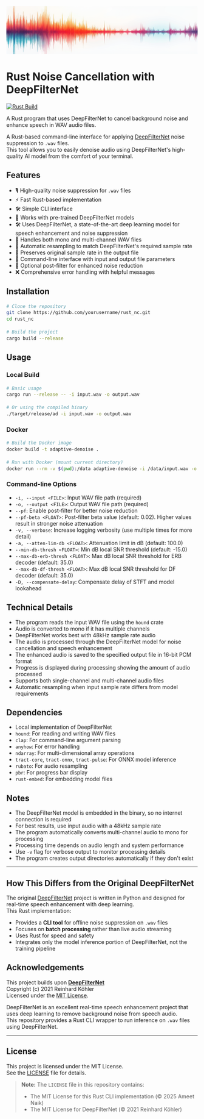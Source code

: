 ![](adaptive-denoise.png)

# Rust Noise Cancellation with DeepFilterNet

[![Rust Build](https://github.com/ameetnaik/adaptive-denoise/actions/workflows/rust.yml/badge.svg)](https://github.com/ameetnaik/adaptive-denoise/actions/workflows/rust.yml)

A Rust program that uses DeepFilterNet to cancel background noise and enhance speech in WAV audio files.

A Rust-based command-line interface for applying [DeepFilterNet](https://github.com/Rikorose/DeepFilterNet) noise suppression to `.wav` files.  
This tool allows you to easily denoise audio using DeepFilterNet's high-quality AI model from the comfort of your terminal.

## Features
- 🎙️ High-quality noise suppression for `.wav` files
- ⚡ Fast Rust-based implementation
- 🛠️ Simple CLI interface
- 📂 Works with pre-trained DeepFilterNet models
- 🛠️ Uses DeepFilterNet, a state-of-the-art deep learning model for speech enhancement and noise suppression
- 🎵 Handles both mono and multi-channel WAV files
- 🎼 Automatic resampling to match DeepFilterNet's required sample rate
- 🎼 Preserves original sample rate in the output file
- 📂 Command-line interface with input and output file parameters
- 🤿 Optional post-filter for enhanced noise reduction
- ❌ Comprehensive error handling with helpful messages

## Installation

```bash
# Clone the repository
git clone https://github.com/yourusername/rust_nc.git
cd rust_nc

# Build the project
cargo build --release
```

## Usage

### Local Build
```bash
# Basic usage
cargo run --release -- -i input.wav -o output.wav

# Or using the compiled binary
./target/release/ad -i input.wav -o output.wav
```

### Docker
```bash
# Build the Docker image
docker build -t adaptive-denoise .

# Run with Docker (mount current directory)
docker run --rm -v $(pwd):/data adaptive-denoise -i /data/input.wav -o /data/output.wav
```

### Command-line Options

- `-i, --input <FILE>`: Input WAV file path (required)
- `-o, --output <FILE>`: Output WAV file path (required)
- `--pf`: Enable post-filter for better noise reduction
- `--pf-beta <FLOAT>`: Post-filter beta value (default: 0.02). Higher values result in stronger noise attenuation
- `-v, --verbose`: Increase logging verbosity (use multiple times for more detail)
- `-a, --atten-lim-db <FLOAT>`: Attenuation limit in dB (default: 100.0)
- `--min-db-thresh <FLOAT>`: Min dB local SNR threshold (default: -15.0)
- `--max-db-erb-thresh <FLOAT>`: Max dB local SNR threshold for ERB decoder (default: 35.0)
- `--max-db-df-thresh <FLOAT>`: Max dB local SNR threshold for DF decoder (default: 35.0)
- `-D, --compensate-delay`: Compensate delay of STFT and model lookahead

## Technical Details

- The program reads the input WAV file using the `hound` crate
- Audio is converted to mono if it has multiple channels
- DeepFilterNet works best with 48kHz sample rate audio
- The audio is processed through the DeepFilterNet model for noise cancellation and speech enhancement
- The enhanced audio is saved to the specified output file in 16-bit PCM format
- Progress is displayed during processing showing the amount of audio processed
- Supports both single-channel and multi-channel audio files
- Automatic resampling when input sample rate differs from model requirements

## Dependencies

- Local implementation of DeepFilterNet
- `hound`: For reading and writing WAV files
- `clap`: For command-line argument parsing
- `anyhow`: For error handling
- `ndarray`: For multi-dimensional array operations
- `tract-core`, `tract-onnx`, `tract-pulse`: For ONNX model inference
- `rubato`: For audio resampling
- `pbr`: For progress bar display
- `rust-embed`: For embedding model files

## Notes

- The DeepFilterNet model is embedded in the binary, so no internet connection is required
- For best results, use input audio with a 48kHz sample rate
- The program automatically converts multi-channel audio to mono for processing
- Processing time depends on audio length and system performance
- Use `-v` flag for verbose output to monitor processing details
- The program creates output directories automatically if they don't exist

---

## How This Differs from the Original DeepFilterNet

The original [DeepFilterNet](https://github.com/Rikorose/DeepFilterNet) project is written in Python and designed for real-time speech enhancement with deep learning.  
This Rust implementation:
- Provides a **CLI tool** for offline noise suppression on `.wav` files
- Focuses on **batch processing** rather than live audio streaming
- Uses Rust for speed and safety
- Integrates only the model inference portion of DeepFilterNet, not the training pipeline

## Acknowledgements

This project builds upon **[DeepFilterNet](https://github.com/Rikorose/DeepFilterNet)**  
Copyright (c) 2021 Reinhard Köhler  
Licensed under the [MIT License](https://github.com/Rikorose/DeepFilterNet/blob/main/LICENSE).

DeepFilterNet is an excellent real-time speech enhancement project that uses deep learning to remove background noise from speech audio.  
This repository provides a Rust CLI wrapper to run inference on `.wav` files using DeepFilterNet.

---

## License

This project is licensed under the MIT License.  
See the [LICENSE](LICENSE) file for details.

> **Note:** The `LICENSE` file in this repository contains:
> - The MIT License for this Rust CLI implementation (© 2025 Ameet Naik)
> - The MIT License for DeepFilterNet (© 2021 Reinhard Köhler)
